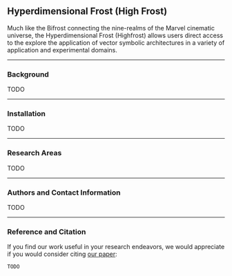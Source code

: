 ## Hyperdimensional Frost (High Frost)
Much like the Bifrost connecting the nine-realms of the Marvel cinematic universe, the Hyperdimensional Frost (Highfrost) allows users direct access to the explore the application of vector symbolic architectures in a variety of application and experimental domains.

---

### Background

TODO

---

### Installation

TODO

---

### Research Areas

TODO

---

### Authors and Contact Information

TODO

---

### Reference and Citation

If you find our work useful in your research endeavors, we would appreciate if you would consider citing [our paper]():
```
TODO
```

